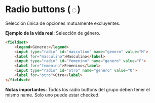 # Radio buttons (<input type="radio">)

Selección única de opciones mutuamente excluyentes.

**Ejemplo de la vida real**: Selección de género.

```html
<fieldset>
    <legend>Género:</legend>
    <input type="radio" id="masculino" name="genero" value="M">
    <label for="masculino">Masculino</label>
    <input type="radio" id="femenino" name="genero" value="F">
    <label for="femenino">Femenino</label>
    <input type="radio" id="otro" name="genero" value="O">
    <label for="otro">Otro</label>
</fieldset>
```

**Notas importantes**: Todos los radio buttons del grupo deben tener el mismo name. Solo uno puede estar checked.